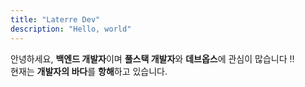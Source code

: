 ```yaml
---
title: "Laterre Dev"
description: "Hello, world"
---
```


안녕하세요, **백엔드 개발자**이며 **풀스택 개발자**와 **데브옵스**에 관심이 많습니다 !!   
현재는 **개발자의 바다**를 **항해**하고 있습니다.